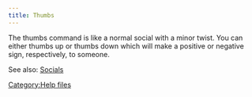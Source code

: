 ```yaml
---
title: Thumbs
---
```


The thumbs command is like a normal social with a minor twist. You can
either thumbs up <someone> or thumbs down <someone> which will make a
positive or negative sign, respectively, to someone.

See also: [Socials](Socials "wikilink")

[Category:Help files](Category:Help_files "wikilink")